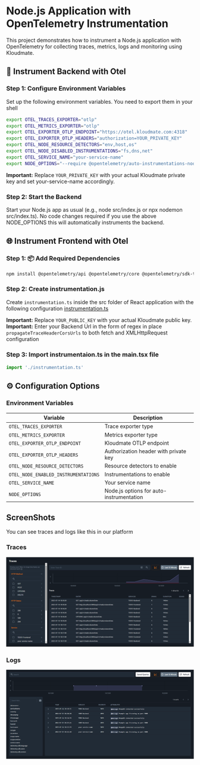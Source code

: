 # Node.js Application with OpenTelemetry Instrumentation

This project demonstrates how to instrument a Node.js application with OpenTelemetry for collecting traces, metrics, logs and monitoring using Kloudmate.

## 🔧 Instrument Backend with Otel

### Step 1: Configure Environment Variables

Set up the following environment variables. You need to export them in your shell

```bash
export OTEL_TRACES_EXPORTER="otlp"
export OTEL_METRICS_EXPORTER="otlp"
export OTEL_EXPORTER_OTLP_ENDPOINT="https://otel.kloudmate.com:4318"
export OTEL_EXPORTER_OTLP_HEADERS="authorization=YOUR_PRIVATE_KEY"
export OTEL_NODE_RESOURCE_DETECTORS="env,host,os"
export OTEL_NODE_DISABLED_INSTRUMENTATIONS="fs,dns,net"
export OTEL_SERVICE_NAME="your-service-name"
export NODE_OPTIONS="--require @opentelemetry/auto-instrumentations-node/register"
```

**Important:** Replace `YOUR_PRIVATE_KEY` with your actual Kloudmate private key and set your-service-name accordingly.

### Step 2: Start the Backend

Start your Node.js app as usual (e.g., node src/index.js or npx nodemon src/index.ts). No code changes required if you use the above NODE_OPTIONS this will automatically instruments the backend.

## 🌐 Instrument Frontend with Otel

### Step 1: 📦 Add Required Dependencies

```bash
npm install @opentelemetry/api @opentelemetry/core @opentelemetry/sdk-trace-web @opentelemetry/exporter-trace-otlp-http @opentelemetry/instrumentation @opentelemetry/auto-instrumentations-web @opentelemetry/context-zone @opentelemetry/resources @opentelemetry/auto-configuration-propagators
```

### Step 2: Create instrumentation.js

Create `instrumentation.ts` inside the src folder of React application with the following configuration [instrumentation.ts](./frontend/src/instrumentation.ts)

**Important:** Replace `YOUR_PUBLIC_KEY` with your actual Kloudmate public key.
**Important:** Enter your Backend Url in the form of regex in place ```propagateTraceHeaderCorsUrls``` to both fetch and XMLHttpRequest configuration

### Step 3: Import instrumentaion.ts in the main.tsx file
```typescript
import './instrumentation.ts'
```

## ⚙️ Configuration Options

### Environment Variables

| Variable | Description |
|----------|-------------|
| `OTEL_TRACES_EXPORTER` | Trace exporter type |
| `OTEL_METRICS_EXPORTER` | Metrics exporter type |
| `OTEL_EXPORTER_OTLP_ENDPOINT` | Kloudmate OTLP endpoint |
| `OTEL_EXPORTER_OTLP_HEADERS` | Authorization header with private key |
| `OTEL_NODE_RESOURCE_DETECTORS` | Resource detectors to enable |
| `OTEL_NODE_ENABLED_INSTRUMENTATIONS` | Instrumentations to enable |
| `OTEL_SERVICE_NAME` | Your service name | Yes |
| `NODE_OPTIONS` | Node.js options for auto-instrumentation |

## ScreenShots
You can see traces and logs like this in our platform

### Traces
![alt text](./public/traces.png)

### Logs
![alt text](./public/logs.png)